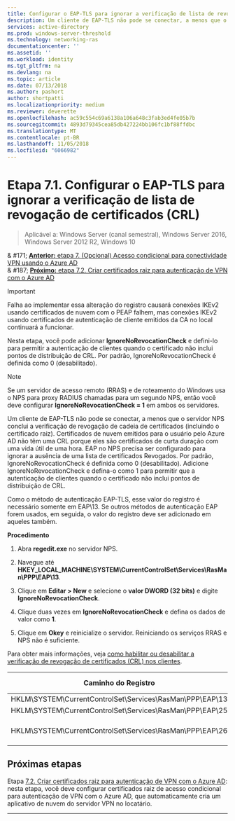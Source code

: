 ```yaml
---
title: Configurar o EAP-TLS para ignorar a verificação de lista de revogação de certificados (CRL)
description: Um cliente de EAP-TLS não pode se conectar, a menos que o servidor NPS conclui a verificação de revogação de cadeia de certificados (incluindo o certificado raiz) do cliente e verifica que os certificados foram revogados.
services: active-directory
ms.prod: windows-server-threshold
ms.technology: networking-ras
documentationcenter: ''
ms.assetid: ''
ms.workload: identity
ms.tgt_pltfrm: na
ms.devlang: na
ms.topic: article
ms.date: 07/13/2018
ms.author: pashort
author: shortpatti
ms.localizationpriority: medium
ms.reviewer: deverette
ms.openlocfilehash: ac59c554c69a6138a106a648c3fab3ed4fe05b7b
ms.sourcegitcommit: 4893d79345cea85db427224bb106fc1bf88ffdbc
ms.translationtype: MT
ms.contentlocale: pt-BR
ms.lasthandoff: 11/05/2018
ms.locfileid: "6066982"
---
```

# Etapa 7.1. Configurar o EAP-TLS para ignorar a verificação de lista de revogação de certificados (CRL)

>Aplicável a: Windows Server (canal semestral), Windows Server 2016, Windows Server 2012 R2, Windows 10

& #171;  [ **Anterior:** etapa 7. (Opcional) Acesso condicional para conectividade VPN usando o Azure AD](ad-ca-vpn-connectivity-windows10.md)<br>
& #187; [ **Próximo:** etapa 7.2. Criar certificados raiz para autenticação de VPN com o Azure AD](vpn-create-root-cert-for-vpn-auth-azure-ad.md)

>[!IMPORTANT]
>Falha ao implementar essa alteração do registro causará conexões IKEv2 usando certificados de nuvem com o PEAP falhem, mas conexões IKEv2 usando certificados de autenticação de cliente emitidos da CA no local continuará a funcionar.

Nesta etapa, você pode adicionar **IgnoreNoRevocationCheck** e defini-lo para permitir a autenticação de clientes quando o certificado não inclui pontos de distribuição de CRL. Por padrão, IgnoreNoRevocationCheck é definida como 0 (desabilitado).

>[!NOTE]
>Se um servidor de acesso remoto (RRAS) e de roteamento do Windows usa o NPS para proxy RADIUS chamadas para um segundo NPS, então você deve configurar **IgnoreNoRevocationCheck = 1** em ambos os servidores.

Um cliente de EAP-TLS não pode se conectar, a menos que o servidor NPS conclui a verificação de revogação de cadeia de certificados (incluindo o certificado raiz). Certificados de nuvem emitidos para o usuário pelo Azure AD não têm uma CRL porque eles são certificados de curta duração com uma vida útil de uma hora. EAP no NPS precisa ser configurado para ignorar a ausência de uma lista de certificados Revogados. Por padrão, IgnoreNoRevocationCheck é definida como 0 (desabilitado). Adicione IgnoreNoRevocationCheck e defina-o como 1 para permitir que a autenticação de clientes quando o certificado não inclui pontos de distribuição de CRL. 

Como o método de autenticação EAP-TLS, esse valor do registro é necessário somente em EAP\13. Se outros métodos de autenticação EAP forem usados, em seguida, o valor do registro deve ser adicionado em aqueles também. 

**Procedimento**

1. Abra **regedit.exe** no servidor NPS.

2. Navegue até **HKEY_LOCAL_MACHINE\SYSTEM\CurrentControlSet\Services\RasMan\PPP\EAP\13**.

3. Clique em **Editar > New** e selecione o **valor DWORD (32 bits)** e digite **IgnoreNoRevocationCheck**.

4. Clique duas vezes em **IgnoreNoRevocationCheck** e defina os dados de valor como **1**.

5. Clique em **Okey** e reinicialize o servidor. Reiniciando os serviços RRAS e NPS não é suficiente.

Para obter mais informações, veja [como habilitar ou desabilitar a verificação de revogação de certificados (CRL) nos clientes](https://technet.microsoft.com/library/bb680540.aspx).


|Caminho do Registro  |Extensão EAP  |
|---------|---------|
|HKLM\SYSTEM\CurrentControlSet\Services\RasMan\PPP\EAP\13     |EAP-TLS         |
|HKLM\SYSTEM\CurrentControlSet\Services\RasMan\PPP\EAP\25     |PEAP         |
|HKLM\SYSTEM\CurrentControlSet\Services\RasMan\PPP\EAP\26     |EAP-MSCHAP v2         |

## Próximas etapas

Etapa [7.2. Criar certificados raiz para autenticação de VPN com o Azure AD](vpn-create-root-cert-for-vpn-auth-azure-ad.md): nesta etapa, você deve configurar certificados raiz de acesso condicional para autenticação de VPN com o Azure AD, que automaticamente cria um aplicativo de nuvem do servidor VPN no locatário. 

---